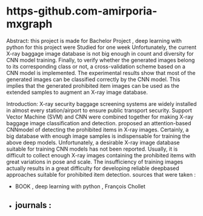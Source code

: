 # https-github.com-amirporia-mxgraph
Abstract:
  this project is made for Bachelor Project , deep learning with python 
  for this project were Studied for one week 
  Unfortunately, the current X-ray baggage image database is not big enough in count and diversity for CNN model training.
  Finally, to verify whether the generated images belong to its corresponding class or not, a cross-validation scheme based on a CNN model is implemented. The experimental results   show that most of the generated images can be classified correctly by the CNN model. This implies that the generated prohibited item images can be used as the extended samples     to augment an X-ray image database.
  
  
  
Introduction:
  X-ray security baggage screening systems are widely installed in almost every station/airport to ensure public transport security. Support Vector Machine (SVM) and CNN were       combined together for making X-ray baggage image classification and detection.  proposed an attention-based CNNmodel of detecting the prohibited items in X-ray images.
  Certainly, a big database with enough image samples is indispensable for training the above deep models. Unfortunately, a desirable X-ray image database suitable for training     CNN models has not been reported.
  Usually, it is difficult to collect enough X-ray images containing the prohibited items with great variations in pose and scale. The insufficiency of training images actually     results in a great difficulty for developing reliable deepbased approaches suitable for prohibited item detection.
sources that were taken :
  - BOOK , deep learning with python , François Chollet
  - journals : 
    - 
